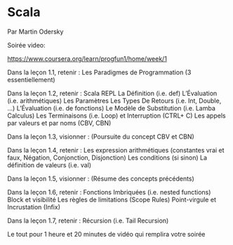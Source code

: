 # Scala

Par Martin Odersky

Soirée video:
 
https://www.coursera.org/learn/progfun1/home/week/1
 
 
Dans la leçon 1.1, retenir :
Les Paradigmes de Programmation (3 essentiellement)
 
Dans la leçon 1.2, retenir :
Scala REPL
La Définition (i.e. def)
L’Évaluation (i.e. arithmétiques)
Les Paramètres
Les Types De Retours (i.e. Int, Double, …)
L’Évaluation (i.e. de fonctions)
Le Modèle de Substitution (i.e. Lamba Calculus)
Les Terminaisons (i.e. Loop) et Interruption (CTRL+ C)
Les appels par valeurs et par noms (CBV, CBN)
 
Dans la leçon 1.3, visionner :
(Poursuite du concept CBV et CBN)
 
Dans la leçon 1.4, retenir :
Les expression arithmétiques (constantes vrai et faux, Négation, Conjonction, Disjonction)
Les conditions (si sinon)
La définition de valeurs (i.e. val)
 
Dans la leçon 1.5, visionner :
(Résume des concepts précédents)
 
Dans la leçon 1.6, retenir :
Fonctions Imbriquées (i.e. nested functions)
Block et visibilité
Les règles de limitations (Scope Rules)
Point-virgule et Incrustation (Infix)
 
Dans la leçon 1.7, retenir :
Récursion (i.e. Tail Recursion)
 
Le tout pour 1 heure et 20 minutes de vidéo qui remplira votre soirée
